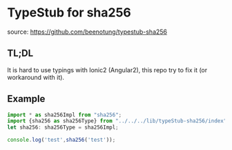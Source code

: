# TypeStub for sha256
source: https://github.com/beenotung/typestub-sha256

## TL;DL
It is hard to use typings with Ionic2 (Angular2), this repo try to fix it (or workaround with it).

## Example
```typescript
import * as sha256Impl from "sha256";
import {sha256 as sha256Type} from "../../../lib/typeStub-sha256/index";
let sha256: sha256Type = sha256Impl;

console.log('test',sha256('test'));
```
